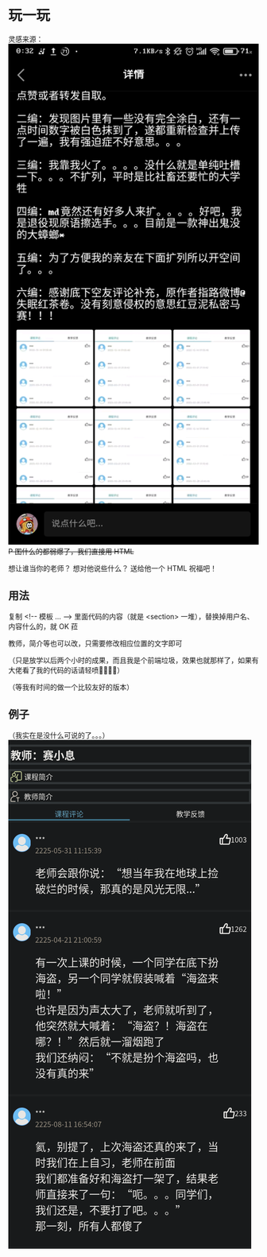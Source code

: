 # 玩一玩
灵感来源：
![灵感](Screenshot_2023-12-14-00-32-35-957_com.tencent.mobileqq.jpg)
~~P 图什么的都弱爆了，我们直接用 HTML~~

想让谁当你的老师？
想对他说些什么？
送给他一个 HTML 祝福吧！

## 用法
复制 <\!-- 模板 ... --> 里面代码的内容（就是 <section\> 一堆），替换掉用户名、内容什么的，就 OK 菈

教师，简介等也可以改，只需要修改相应位置的文字即可

（只是放学以后两个小时的成果，而且我是个前端垃圾，效果也就那样了，如果有大佬看了我的代码的话请轻喷🙏️🙏️🙏️🙏️）

（等我有时间的做一个比较友好的版本）

## 例子
（我实在是没什么可说的了。。。）
![小息的例子](examples/Screenshot%202023-12-14%20at%2001-58-17%20Screenshot.png)
